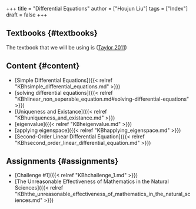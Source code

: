 +++
title = "Differential Equations"
author = ["Houjun Liu"]
tags = ["Index"]
draft = false
+++

## Textbooks {#textbooks}

The textbook that we will be using is (<a href="#citeproc_bib_item_1">Taylor 2011</a>)


## Content {#content}

-   [Simple Differential Equations]({{< relref "KBhsimple_differential_equations.md" >}})
-   [solving differential equations]({{< relref "KBhlinear_non_seperable_equation.md#solving-differential-equations" >}})
-   [Uniqueness and Existance]({{< relref "KBhuniqueness_and_existance.md" >}})
-   [eigenvalue]({{< relref "KBheigenvalue.md" >}})
-   [applying eigenspace]({{< relref "KBhapplying_eigenspace.md" >}})
-   [Second-Order Linear Differential Equation]({{< relref "KBhsecond_order_linear_differential_equation.md" >}})


## Assignments {#assignments}

-   [Challenge #1]({{< relref "KBhchallenge_1.md" >}})
-   [The Unreasonable Effectiveness of Mathematics in the Natural Sciences]({{< relref "KBhthe_unreasonable_effectiveness_of_mathematics_in_the_natural_sciences.md" >}})